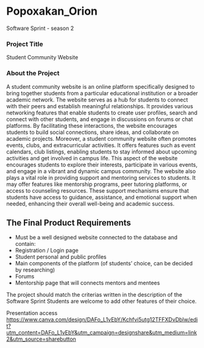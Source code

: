 # Popoxakan_Orion
Software Sprint - season 2

### Project Title
Student Community Website

### About the Project

A student community website is an online platform specifically designed to
bring together students from a particular educational institution or a broader
academic network. The website serves as a hub for students to connect with
their peers and establish meaningful relationships. It provides various
networking features that enable students to create user profiles, search and
connect with other students, and engage in discussions on forums or chat
platforms. By facilitating these interactions, the website encourages students
to build social connections, share ideas, and collaborate on academic projects.
Moreover, a student community website often promotes events, clubs, and
extracurricular activities. It offers features such as event calendars, club
listings, enabling students to stay informed about upcoming activities and
get involved in campus life. This aspect of the website encourages students to
explore their interests, participate in various events, and engage in a vibrant
and dynamic campus community.
The website also plays a vital role in providing support and mentoring services
to students. It may offer features like mentorship programs, peer tutoring
platforms, or access to counseling resources. These support mechanisms
ensure that students have access to guidance, assistance, and emotional
support when needed, enhancing their overall well-being and academic
success.

## The Final Product Requirements
- Must be a well designed website connected to the database and
contain:
- Registration / Login page
- Student personal and public profiles
- Main components of the platform (of students’ choice, can be
decided by researching)
- Forums
- Mentorship page that will connects mentors and mentees

The project should match the criterias written in the description of the
Software Sprint
Students are welcome to add other features of their choice.

Presentation access 
https://www.canva.com/design/DAFo_L1vEbY/Kchfvi5utg12TFFXDvDblw/edit?utm_content=DAFo_L1vEbY&utm_campaign=designshare&utm_medium=link2&utm_source=sharebutton
